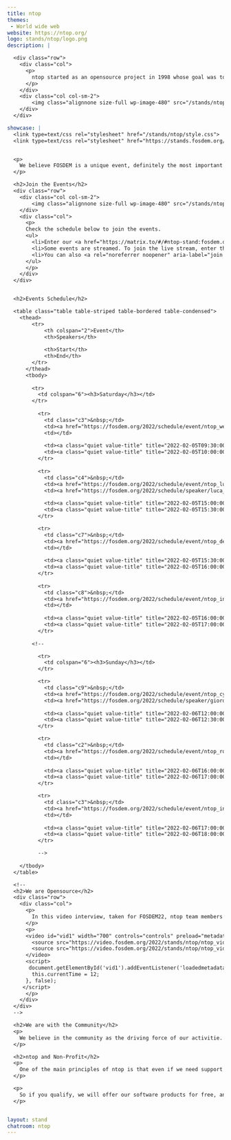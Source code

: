 ```yaml
---
title: ntop
themes:
 - World wide web
website: https://ntop.org/
logo: stands/ntop/logo.png
description: |

  <div class="row">
    <div class="col">
      <p>
        ntop started as an opensource project in 1998 whose goal was to create a simple yet effective web-based traffic monitoring platform. Many things have changed since then, including the nature of the traffic being analyzed, operating systems being run, and the way users interact with technologies. During this time, ntop has evolved into a fully-fledged research company with many opensource projects whose main spirit is still the original one, namely, innovate network monitoring using commodity hardware and freely available operating systems.
      </p>
    </div>
    <div class="col col-sm-2">
        <img class="alignnone size-full wp-image-480" src="/stands/ntop/logo.png" alt="" width="150" /></h5>
    </div>
  </div>

showcase: |
  <link type=text/css rel="stylesheet" href="/stands/ntop/style.css">
  <link type=text/css rel="stylesheet" href="https://stands.fosdem.org/css/fosdem.css">


  <p>
    We believe FOSDEM is a unique event, definitely the most important in Europe, when it comes to opensource software. We have already presented and showcased our open-source projects during past FOSDEM events, with very positive feedback. As ntop benefits daily from the opensource community and software, we believe FOSDEM is also an invaluable opportunity to give back to the community a part of what ntop develops.
  </p>

  <h2>Join the Events</h2>
  <div class="row">
    <div class="col col-sm-2">
        <img class="alignnone size-full wp-image-480" src="/stands/ntop/chat.gif" alt="" width="150" /></h5>
    </div>
    <div class="col">
      <p>
      Check the schedule below to join the events.
      <ul>
        <li>Enter our <a href="https://matrix.to/#/#ntop-stand:fosdem.org?web-instance[element.io]=chat.fosdem.org">FOSDEM22 chatroom</a> to discuss with us at any time during FOSDEM22.</li>
        <li>Some events are streamed. To join the live stream, enter the event page from the schedule below and look for the link <i>"Live stream"</i>.</li>
        <li>You can also <a rel="noreferrer noopener" aria-label="join public ntop discussions" href="https://www.ntop.org/support/faq/howto-join-public-ntop-discussions/" target="_blank">join public ntop discussions</a>.</li>
      </ul> 
      </p>
    </div>
  </div>


  <h2>Events Schedule</h2>

  <table class="table table-striped table-bordered table-condensed">
    <thead>
        <tr>
            <th colspan="2">Event</th>
            <th>Speakers</th>
            
            <th>Start</th>
            <th>End</th>
        </tr>
      </thead>
      <tbody>
      
        <tr>
          <td colspan="6"><h3>Saturday</h3></td>
        </tr>
        
          <tr>
            <td class="c3">&nbsp;</td>
            <td><a href="https://fosdem.org/2022/schedule/event/ntop_welcome/">Welcome to the ntop stand</a></td>
            <td></td>
              
            <td><a class="quiet value-title" title="2022-02-05T09:30:00+01:00" href="https://fosdem.org/2022/schedule/day/saturday/#0930">09:30</a></td>
            <td><a class="quiet value-title" title="2022-02-05T10:00:00+01:00" href="https://fosdem.org/2022/schedule/day/saturday/#1000">10:00</a></td>
          </tr>
        
          <tr>
            <td class="c4">&nbsp;</td>
            <td><a href="https://fosdem.org/2022/schedule/event/ntop_luca_deri/">ntop @ FOSDEM<br><i>Ongoing developments and future directions</i></a></td>
            <td><a href="https://fosdem.org/2022/schedule/speaker/luca_deri/" class="quiet">Luca Deri</a></td>
              
            <td><a class="quiet value-title" title="2022-02-05T15:00:00+01:00" href="https://fosdem.org/2022/schedule/day/saturday/#1500">15:00</a></td>
            <td><a class="quiet value-title" title="2022-02-05T15:30:00+01:00" href="https://fosdem.org/2022/schedule/day/saturday/#1530">15:30</a></td>
          </tr>

          <tr>
            <td class="c7">&nbsp;</td>
            <td><a href="https://fosdem.org/2022/schedule/event/ntop_dev_chat_sat2/">Chat With the ntop Developers<br><i>Meet with the Community</i></a></td>
            <td></td>
              
            <td><a class="quiet value-title" title="2022-02-05T15:30:00+01:00" href="https://fosdem.org/2022/schedule/day/saturday/#1530">15:30</a></td>
            <td><a class="quiet value-title" title="2022-02-05T16:00:00+01:00" href="https://fosdem.org/2022/schedule/day/saturday/#1600">16:00</a></td>
          </tr>
       
          <tr>
            <td class="c8">&nbsp;</td>
            <td><a href="https://fosdem.org/2022/schedule/event/ntop_installation_party_sat/">Installation Party<br><i>Tips&amp;Tricks for best results</i></a></td>
            <td></td>
              
            <td><a class="quiet value-title" title="2022-02-05T16:00:00+01:00" href="https://fosdem.org/2022/schedule/day/saturday/#1600">16:00</a></td>
            <td><a class="quiet value-title" title="2022-02-05T17:00:00+01:00" href="https://fosdem.org/2022/schedule/day/saturday/#1700">17:00</a></td>
          </tr>
        
        <!--        

          <tr>
            <td colspan="6"><h3>Sunday</h3></td>
          </tr>

          <tr>
            <td class="c9">&nbsp;</td>
            <td><a href="https://fosdem.org/2022/schedule/event/ntop_cybersecurity/">ntopng and Cybersecurity<br><i>Sorting Out Real-World issues with ntopng</i></a></td>
            <td><a href="https://fosdem.org/2022/schedule/speaker/giordano_zambelli/" class="quiet">Giordano Zambelli</a></td>
              
            <td><a class="quiet value-title" title="2022-02-06T12:00:00+01:00" href="https://fosdem.org/2022/schedule/day/sunday/#1200">12:00</a></td>
            <td><a class="quiet value-title" title="2022-02-06T12:30:00+01:00" href="https://fosdem.org/2022/schedule/day/sunday/#1230">12:30</a></td>
          </tr>

          <tr>
            <td class="c2">&nbsp;</td>
            <td><a href="https://fosdem.org/2022/schedule/event/ntop_round_table/">Round Table and Discussion<br><i>With the ntop Founder Luca deri and His Team</i></a></td>
            <td></td>
              
            <td><a class="quiet value-title" title="2022-02-06T16:00:00+01:00" href="https://fosdem.org/2022/schedule/day/sunday/#1600">16:00</a></td>
            <td><a class="quiet value-title" title="2022-02-06T17:00:00+01:00" href="https://fosdem.org/2022/schedule/day/sunday/#1700">17:00</a></td>
          </tr>

          <tr>
            <td class="c3">&nbsp;</td>
            <td><a href="https://fosdem.org/2022/schedule/event/ntop_installation_party_sun/">Installation Party<br><i>Tips&amp;Tricks for Best Results</i></a></td>
            <td></td>
              
            <td><a class="quiet value-title" title="2022-02-06T17:00:00+01:00" href="https://fosdem.org/2022/schedule/day/sunday/#1700">17:00</a></td>
            <td><a class="quiet value-title" title="2022-02-06T18:00:00+01:00" href="https://fosdem.org/2022/schedule/day/sunday/#1800">18:00</a></td>
          </tr>

          -->
    
    </tbody>
  </table>

  <!--
  <h2>We are Opensource</h2>
  <div class="row">
    <div class="col">
      <p>
        In this video interview, taken for FOSDEM22, ntop team members explain what is the phylosophy behind ntop and what it means to be opensource.
      </p>
      <p>
      <video id="vid1" width="700" controls="controls" preload="metadata">
        <source src="https://video.fosdem.org/2022/stands/ntop/ntop_video1.mp4" type="video/mp4" />
        <source src="https://video.fosdem.org/2022/stands/ntop/ntop_video1.webm" type="video/webm" />
      </video>
      <script>
       document.getElementById('vid1').addEventListener('loadedmetadata', function() {
        this.currentTime = 12;
      }, false);
     </script> 
      </p>
    </div>
  </div>
  -->

  <h2>We are with the Community</h2>
  <p>
    We believe in the community as the driving force of our activitie. We want to improve ourselves and we aspire to enhance your experience with ntop opensource software. One of our main objectives is to listen to our community and work with our developers and users alike to provide high quality functionalities to our software. To say in touch with the community and the developers, you can <a rel="noreferrer noopener" aria-label="join public ntop discussions" href="https://www.ntop.org/support/faq/howto-join-public-ntop-discussions/" target="_blank">join public ntop discussions</a> or the <a href="https://matrix.to/#/#ntop-stand:fosdem.org?web-instance[element.io]=chat.fosdem.org">FOSDEM22 chatroom</a>.
  </p>

  <h2>ntop and Non-Profit</h2>
  <p>
    One of the main principles of ntop is that even if we need support for continuing our developments, we have never charged universities, education, no-profit (in this category fall NGOs, social associations for public good such as ONLUS and 501(C), hospitals, and charitable associations; other organisations such as municipalities, government departments or organisations that do not offer a public service DO NOT qualify) and scientific research organisations.
  </p>

  <p>
    So if you qualify, we will offer our software products for free, and ask our partners who manufacture hardware-based products to provide you a discount. In the latter case please mail us, and explain why you qualify for free licenses.
  </p>


layout: stand
chatroom: ntop
---
```

